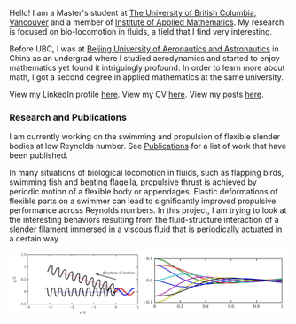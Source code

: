 
Hello! I am a Master's student at [The University of British Columbia, Vancouver](http://www.ubc.ca) and a member of [Institute of Applied Mathematics](http://www.iam.ubc.ca). My research is focused on bio-locomotion in fluids, a field that I find very interesting. 

Before UBC, I was at [Beijing University of Aeronautics and Astronautics](http://www.buaa.edu.cn) in China as an undergrad where I studied aerodynamics and started to enjoy mathematics yet found it intriguingly profound. In order to learn more about math, I got a second degree in applied mathematics at the same university. 

View my LinkedIn profile [here](https://ca.linkedin.com/in/zhiweipeng). View my CV [here](/Resume). View my posts [here](/archive/).

### Research and Publications

I am currently working on the swimming and propulsion of flexible slender bodies at low Reynolds number. See [Publications](/Publications) for a list of work that have been published.

In many situations of biological locomotion in fluids, such as flapping birds, swimming fish and beating flagella, propulsive thrust is achieved by periodic motion of a flexible body or appendages. Elastic deformations of flexible parts on a swimmer can lead to significantly improved propulsive performance across Reynolds numbers. In this project, I am trying to look at the interesting behaviors resulting from the fluid-structure interaction of a slender filament immersed in a viscous fluid that is periodically actuated in a certain way.

![aa](/assets/r1.jpg)

